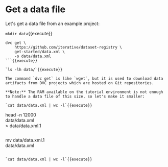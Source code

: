 # Get a data file

Let's get a data file from an example project:

`mkdir data`{{execute}}

```
dvc get \
    https://github.com/iterative/dataset-registry \
    get-started/data.xml \
    -o data/data.xml
```{{execute}}

`ls -lh data/`{{execute}}

The command `dvc get` is like `wget`, but it is used to download data
artifacts from DVC projects which are hosted on Git repositories.

**Note:** The RAM available on the tutorial environment is not enough
to handle a data file of this size, so let's make it smaller:

`cat data/data.xml | wc -l`{{execute}}

```
head -n 12000 \
    data/data.xml \
    > data/data.xml.1
```{{execute}}

```
mv data/data.xml.1 \
   data/data.xml
```{{execute}}

`cat data/data.xml | wc -l`{{execute}}
